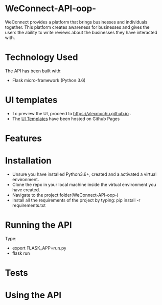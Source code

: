 # WeConnect-API-oop-
WeConnect provides a platform that brings businesses and individuals together. This platform creates awareness for businesses and gives the users the ability to write reviews about the businesses they have interacted with.  

# Technology Used
The API has been built with:
- Flask micro-framework (Python 3.6)

# UI templates
- To preview the UI, proceed to https://alexmochu.github.io .
- The <a href="https://github.com/alexmochu/alexmochu.github.io">UI Templates</a> have been hosted on Github Pages

# Features

# Installation
- Unsure you have installed Python3.6+, created and a activated a virtual environment.
- Clone the repo in your local machine inside the virtual environment you have created.
- Navigate to the project folder(WeConnect-API-oop-)
- Install all the requirements of the project by typing:
pip install -r requirements.txt

# Running the API
Type:
- export FLASK_APP=run.py
- flask run

# Tests

# Using the API
